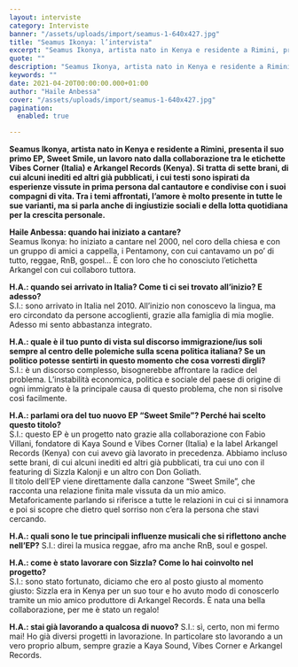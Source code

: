 ```yaml
---
layout: interviste
category: Interviste
banner: "/assets/uploads/import/seamus-1-640x427.jpg"
title: "Seamus Ikonya: l’intervista"
excerpt: "Seamus Ikonya, artista nato in Kenya e residente a Rimini, presenta il suo primo EP, Sweet Smile, un lavoro nato dalla collaborazione tra le etichette Vibes Corner (Italia) e Arkangel Records (Kenya). Si tratta di sette brani, di cui alcuni inediti ed altri già pubblicati, i cui testi sono ispirati da esperienze vissute in prima…"
quote: ""
description: "Seamus Ikonya, artista nato in Kenya e residente a Rimini, presenta il suo primo EP, Sweet Smile, un lavoro nato dalla collaborazione tra le etichette Vibes Corner (Italia) e Arkangel Records (Kenya). Si tratta di sette brani, di cui alcuni inediti ed altri già pubblicati, i cui testi sono ispirati da esperienze vissute in prima…"
keywords: ""
date: 2021-04-20T00:00:00.000+01:00
author: "Haile Anbessa"
cover: "/assets/uploads/import/seamus-1-640x427.jpg"
pagination:
  enabled: true

---
```


**Seamus Ikonya, artista nato in Kenya e residente a Rimini, presenta il suo primo EP, Sweet Smile, un lavoro nato dalla collaborazione tra le etichette Vibes Corner (Italia) e Arkangel Records (Kenya). Si tratta di sette brani, di cui alcuni inediti ed altri già pubblicati, i cui testi sono ispirati da esperienze vissute in prima persona dal cantautore e condivise con i suoi compagni di vita. Tra i temi affrontati, l’amore è molto presente in tutte le sue varianti, ma si parla anche di ingiustizie sociali e della lotta quotidiana per la crescita personale.**

**Haile Anbessa: quando hai iniziato a cantare?**  
Seamus Ikonya: ho iniziato a cantare nel 2000, nel coro della chiesa e con un gruppo di amici a cappella, i Pentamony, con cui cantavamo un po’ di tutto, reggae, RnB, gospel… È con loro che ho conosciuto l’etichetta Arkangel con cui collaboro tuttora.

**H.A.: quando sei arrivato in Italia? Come ti ci sei trovato all’inizio? E adesso?**  
S.I.: sono arrivato in Italia nel 2010\. All’inizio non conoscevo la lingua, ma ero circondato da persone accoglienti, grazie alla famiglia di mia moglie. Adesso mi sento abbastanza integrato.

**H.A.: quale è il tuo punto di vista sul discorso immigrazione/ius soli sempre al centro delle polemiche sulla scena politica italiana? Se un politico potesse sentirti in questo momento che cosa vorresti dirgli?**  
S.I.: è un discorso complesso, bisognerebbe affrontare la radice del problema. L’instabilità economica, politica e sociale del paese di origine di ogni immigrato è la principale causa di questo problema, che non si risolve così facilmente.

**H.A.: parlami ora del tuo nuovo EP “Sweet Smile”? Perché hai scelto questo titolo?**  
S.I.: questo EP è un progetto nato grazie alla collaborazione con Fabio Villani, fondatore di Kaya Sound e Vibes Corner (Italia) e la label Arkangel Records (Kenya) con cui avevo già lavorato in precedenza. Abbiamo incluso sette brani, di cui alcuni inediti ed altri già pubblicati, tra cui uno con il featuring di Sizzla Kalonji e un altro con Don Goliath.  
Il titolo dell’EP viene direttamente dalla canzone “Sweet Smile”, che racconta una relazione finita male vissuta da un mio amico. Metaforicamente parlando si riferisce a tutte le relazioni in cui ci si innamora e poi si scopre che dietro quel sorriso non c’era la persona che stavi cercando.

**H.A.: quali sono le tue principali influenze musicali che si riflettono anche nell’EP?** 
S.I.: direi la musica reggae, afro ma anche RnB, soul e gospel.

**H.A.: come è stato lavorare con Sizzla? Come lo hai coinvolto nel progetto?**  
S.I.: sono stato fortunato, diciamo che ero al posto giusto al momento giusto: Sizzla era in Kenya per un suo tour e ho avuto modo di conoscerlo tramite un mio amico produttore di Arkangel Records. È nata una bella collaborazione, per me è stato un regalo!

**H.A.: stai già lavorando a qualcosa di nuovo?** 
S.I.: sì, certo, non mi fermo mai! Ho già diversi progetti in lavorazione. In particolare sto lavorando a un vero proprio album, sempre grazie a Kaya Sound, Vibes Corner e Arkangel Records.